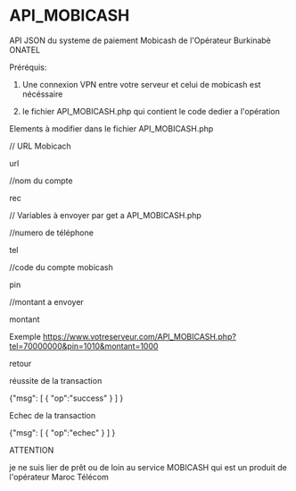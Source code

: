 # API_MOBICASH
API  JSON du systeme de  paiement Mobicash de l'Opérateur Burkinabè ONATEL

Préréquis: 

1) Une connexion VPN entre votre serveur et celui de mobicash est nécéssaire

2) le fichier API_MOBICASH.php qui contient le code dedier a l'opération

Elements à modifier dans le fichier API_MOBICASH.php

// URL Mobicach 

url 

//nom du compte

rec


// Variables à envoyer par get a API_MOBICASH.php

//numero de téléphone

tel

//code du compte mobicash

pin

//montant a envoyer 

montant

Exemple https://www.votreserveur.com/API_MOBICASH.php?tel=70000000&pin=1010&montant=1000

retour

réussite de la transaction

{"msg":
   [
      { 
        "op":"success"
      }
   ]
}

Echec de  la transaction

{"msg":
   [
      { 
        "op":"echec"
      }
   ]
}


ATTENTION 

je ne suis lier de prêt ou de loin au service MOBICASH qui est un produit de l'opérateur Maroc Télécom 
